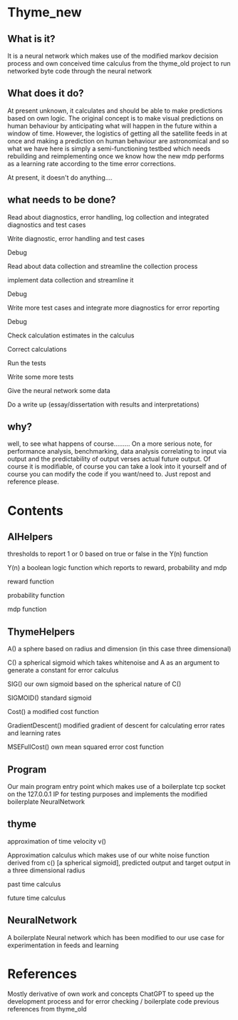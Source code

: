 # Thyme_new
## What is it?
It is a neural network which makes use of the modified markov decision process and own conceived time calculus from the thyme_old project to run networked byte code through the neural network

## What does it do?
At present unknown, it calculates and should be able to make predictions based on own logic. The original concept is to make visual predictions on human behaviour by anticipating what will happen in the future within a window of time. However, the logistics of getting all the satellite feeds in at once and making a prediction on human behaviour are astronomical and so what we have here is simply a semi-functioning testbed which needs rebuilding and reimplementing once we know how the new mdp performs as a learning rate according to the time error corrections. 

At present, it doesn't do anything....

## what needs to be done?
Read about diagnostics, error handling, log collection and integrated diagnostics and test cases

Write diagnostic, error handling and test cases

Debug

Read about data collection and streamline the collection process

implement data collection and streamline it

Debug

Write more test cases and integrate more diagnostics for error reporting

Debug

Check calculation estimates in the calculus

Correct calculations

Run the tests

Write some more tests

Give the neural network some data

Do a write up (essay/dissertation with results and interpretations)

## why?
well, to see what happens of course......... On a more serious note, for performance analysis, benchmarking, data analysis correlating to input via output and the predictability of output verses actual future output. Of course it is modifiable, of course you can take a look into it yourself and of course you can modify the code if you want/need to. Just repost and reference please.  

# Contents

## AIHelpers
thresholds to report 1 or 0 based on true or false in the Y(n) function

Y(n) a boolean logic function which reports to reward, probability and mdp

reward function

probability function

mdp function

## ThymeHelpers
A() a sphere based on radius and dimension (in this case three dimensional)

C() a spherical sigmoid which takes whitenoise and A as an argument to generate a constant for error calculus

SIG() our own sigmoid based on the spherical nature of C()

SIGMOID() standard sigmoid

Cost() a modified cost function

GradientDescent() modified gradient of descent for calculating error rates and learning rates

MSEFullCost() own mean squared error cost function

## Program
Our main program entry point which makes use of a boilerplate tcp socket on the 127.0.0.1 IP for testing purposes and implements the modified boilerplate NeuralNetwork

## thyme
approximation of time velocity v()

Approximation calculus which makes use of our white noise function derived from c() [a spherical sigmoid], predicted output and target output in a three dimensional radius

past time calculus

future time calculus

## NeuralNetwork
A boilerplate Neural network which has been modified to our use case for experimentation in feeds and learning

# References
Mostly derivative of own work and concepts
ChatGPT to speed up the development process and for error checking / boilerplate code
previous references from thyme_old
